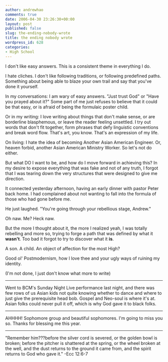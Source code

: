 ```yaml
---
author: andrewhao
comments: true
date: 2006-04-30 23:26:30+00:00
layout: post
published: false
slug: the-ending-nobody-wrote
title: the ending nobody wrote
wordpress_id: 628
categories:
- High School
---
```


I don't like easy answers. This is a consistent theme in everything I do.

I hate cliches. I don't like following traditions, or following predefined paths. Something about being able to blaze your own trail and say that you've done it yourself.

In my conversations: I am wary of easy answers. "Just trust God" or "Have you prayed about it?" Some part of me just refuses to believe that it could be that easy, or is afraid of being the formulaic poster child.

Or in my writing: I love writing about things that don't make sense, or are borderline blasphemous, or leave the reader feeling unsettled. I try out words that don't fit together, form phrases that defy linguistic conventions and break word flow. That's art, you know. That's an expression of my life.

On living: I hate the idea of becoming Another Asian American Engineer. Or, heaven forbid, another Asian American Ministry Worker. So let's not do either.

But what DO I want to be, and how do I move forward in achieving this? In my desire to expose everything that was fake and not of any truth, I forgot that I was tearing down the very structures that were designed to give me direction.

It connected yesterday afternoon, having an early dinner with pastor Peter back home. I had complained about not wanting to fall into the formula of those who had gone before me.

He just laughed. "You're going through your rebellious stage, Andrew."

Oh naw. Me? Heck naw.

But the more I thought about it, the more I realized yeah, I was totally rebelling and more so, trying to forge a path that was defined by what it **wasn't**. Too bad it forgot to try to discover what it **is**.

A son. A child. An object of affection for the most High?

Good ol' Postmodernism, how I love thee and your ugly ways of ruining my identity.

(I'm not done, I just don't know what more to write)

------------------------------------------------
Went to BCM's Sunday Night Live performance last night, and there was few rows of us Asian kids not quite knowing whether to dance and where to just give the prerequisite head bob. Gospel and Neo-soul is where it's at. Asian folks could never pull it off, which is why God gave it to black folks.

------------------------------------------------
AHHHH! Sophomore group and beautiful sophomores. I'm going to miss you so. Thanks for blessing me this year.

------------------------------------------------
"Remember him???before the silver cord is severed, or the golden bowl is broken; before the pitcher is shattered at the spring, or the wheel broken at the well, and the dust returns to the ground it came from, and the spirit returns to God who gave it." -Ecc 12:6-7
